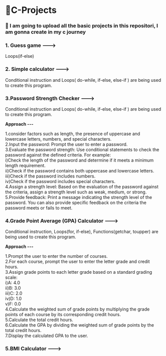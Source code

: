 # 🚀C-Projects

<h3><b>🎯 I am going to upload all the basic projects in this repositori, I am gonna create in my c journey </b></h3>

<h3>1. Guess game ---></h3>

Loops(if-else) 

<h3>2. Simple calculator ---></h3> 

Conditional instruction and Loops( do-while, if-else, else-if ) are being used to create this program.

<h3>3.Password Strength Checker ---></h3>

Conditional instruction and Loops( do-while, if-else, else-if ) are being used to create this program.

<b>Approach ---</b>

1.consider factors such as length, the presence of uppercase and lowercase letters, numbers, and special characters.<br>
2.Input the password: Prompt the user to enter a password.<br>
3.Evaluate the password strength: Use conditional statements to check the password against the defined criteria. For example:<br>
i)Check the length of the password and determine if it meets a minimum length requirement.<br>
ii)Check if the password contains both uppercase and lowercase letters.<br>
iii)Check if the password includes numbers.<br>
iv)Check if the password includes special characters.<br>
4.Assign a strength level: Based on the evaluation of the password against the criteria, assign a strength level such as weak, medium, or strong.<br>
5.Provide feedback: Print a message indicating the strength level of the password. You can also provide specific feedback on the criteria the password meets or fails to meet.

<h3>4.Grade Point Average (GPA) Calculator ---></h3>

Conditional instruction, Loops(for, if-else), Functions(getchar, toupper) are being used to create this program.

<b>Approach ---</b>

1.Prompt the user to enter the number of courses.<br>
2.For each course, prompt the user to enter the letter grade and credit hours.<br>
3.Assign grade points to each letter grade based on a standard grading scale:<br>
i)A: 4.0<br>
ii)B: 3.0<br>
iii)C: 2.0<br>
iv)D: 1.0<br>
v)F: 0.0<br>
4.Calculate the weighted sum of grade points by multiplying the grade points of each course by its corresponding credit hours.<br>
5.Calculate the total credit hours.<br>
6.Calculate the GPA by dividing the weighted sum of grade points by the total credit hours.<br>
7.Display the calculated GPA to the user.<br>

<h3>5.BMI Calculator ---></h3>

